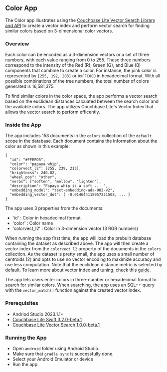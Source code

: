 ## Color App

The Color app illustrates using the [Couchbase Lite Vector Search Library and API](https://docs.couchbase.com/couchbase-lite/3.2/swift/vector-search.html) to create a vector index and perform vector search for finding similar colors based on 3-dimensional color vectors.

### Overview ###

Each color can be encoded as a 3-dimension vectors or a set of three numbers, with each value ranging from 0 to 255. These three numbers correspond to the intensity of the Red (R), Green (G), and Blue (B) components that combine to create a color. For instance, the pink color is represented by `[255, 192, 203]` or `0xFFC0CB` in hexadecimal format. With all possible combinations of the tree numbers, the total number of colors generated is 16,581,375.

To find similar colors in the color space, the app performs a vector search based on the euclidean distances calcuated between the search color and the available colors. The app utilizes Couchbase Lite's Vector Index that allows the vector search to perform efficently.

### Inside the App ###

The app includes 153 documents in the `colors` collection of the `default` scope in the database. Each document contains the information about the color as shown in this example:

```
{
  "id": "#FFEFD5",
  "color": "papaya whip",
  "colorvect_l2": [255, 239, 213],
  "brightness": 240.82,
  "wheel_pos": "other",
  "verbs": ["soften", "mellow", "lighten"],
  "description": "Papaya whip is a soft ... ",
  "embedding_model": "text-embedding-ada-002-v2",
  "embedding_vector_dot": [ -0.014644118957221508, ... ]
}
```
The app uses 3 properties from the documents:

* 'id' : Color in hexadecimal format
* 'color' : Color name
* 'colorvect_l2' : Color in 3-dimension vector (3 RGB numbers)

When running the app first time, the app will load the prebuilt database containing the dataset as described above. The app will then create a vector index from the `colorvect_l2` property of the documents in the `colors` collection. As the dataset is pretty small, the app uses a small number of centroids (2) and opts to use no vector encoding to maximize accuracy and use less computation. Note that the euclidean distance metric is selected by default. To learn more about vector index and tuning, check this [guide](https://github.com/couchbaselabs/mobile-vector-search/blob/main/docs/Tuning.md). 

The app lets users enter colors in three-number or hexadecimal format to search for similar colors. When searching, the app uses an SQL++ query with the `vector_match()` function against the created vector index.

### Prerequisites ###

* Andriod Studio 2023.1.1+
* [Couchbase Lite Swift 3.2.0-beta.1](https://docs.couchbase.com/couchbase-lite/3.2/android/gs-install.html)
* [Couchbase Lite Vector Search 1.0.0-beta.1](https://docs.couchbase.com/couchbase-lite/3.2/android/gs-install.html)

### Running the App ###

* Open `android` folder using Android Studio.
* Make sure that `gradle sync` is successfully done.
* Select your Android Emulator or device
* Run the app.
